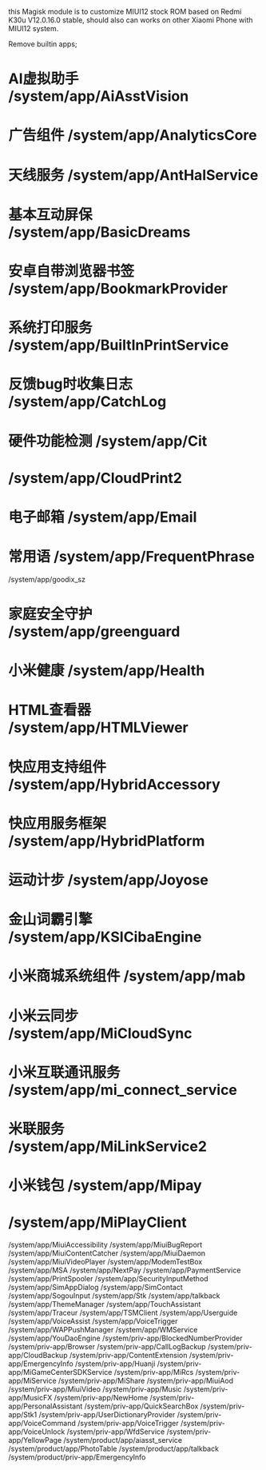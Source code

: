 this Magisk module is to customize MIUI12 stock ROM based on Redmi K30u V12.0.16.0 stable, should also can works on other Xiaomi Phone with MIUI12 system.

Remove builtin apps;

# AI虚拟助手 /system/app/AiAsstVision
# 广告组件 /system/app/AnalyticsCore
# 天线服务 /system/app/AntHalService
# 基本互动屏保 /system/app/BasicDreams
# 安卓自带浏览器书签 /system/app/BookmarkProvider
# 系统打印服务 /system/app/BuiltInPrintService
# 反馈bug时收集日志 /system/app/CatchLog
# 硬件功能检测 /system/app/Cit
# /system/app/CloudPrint2
# 电子邮箱 /system/app/Email
# 常用语 /system/app/FrequentPhrase
/system/app/goodix_sz
# 家庭安全守护 /system/app/greenguard
# 小米健康 /system/app/Health
# HTML查看器 /system/app/HTMLViewer
# 快应用支持组件 /system/app/HybridAccessory
# 快应用服务框架 /system/app/HybridPlatform
# 运动计步 /system/app/Joyose
# 金山词霸引擎 /system/app/KSICibaEngine
# 小米商城系统组件 /system/app/mab
# 小米云同步 /system/app/MiCloudSync
# 小米互联通讯服务 /system/app/mi_connect_service
# 米联服务 /system/app/MiLinkService2
# 小米钱包 /system/app/Mipay
# /system/app/MiPlayClient
/system/app/MiuiAccessibility
/system/app/MiuiBugReport
/system/app/MiuiContentCatcher
/system/app/MiuiDaemon
/system/app/MiuiVideoPlayer
/system/app/ModemTestBox
/system/app/MSA
/system/app/NextPay
/system/app/PaymentService
/system/app/PrintSpooler
/system/app/SecurityInputMethod
/system/app/SimAppDialog
/system/app/SimContact
/system/app/SogouInput
/system/app/Stk
/system/app/talkback
/system/app/ThemeManager
/system/app/TouchAssistant
/system/app/Traceur
/system/app/TSMClient
/system/app/Userguide
/system/app/VoiceAssist
/system/app/VoiceTrigger
/system/app/WAPPushManager
/system/app/WMService
/system/app/YouDaoEngine
/system/priv-app/BlockedNumberProvider
/system/priv-app/Browser
/system/priv-app/CallLogBackup
/system/priv-app/CloudBackup
/system/priv-app/ContentExtension
/system/priv-app/EmergencyInfo
/system/priv-app/Huanji
/system/priv-app/MiGameCenterSDKService
/system/priv-app/MiRcs
/system/priv-app/MiService
/system/priv-app/MiShare
/system/priv-app/MiuiAod
/system/priv-app/MiuiVideo
/system/priv-app/Music
/system/priv-app/MusicFX
/system/priv-app/NewHome
/system/priv-app/PersonalAssistant
/system/priv-app/QuickSearchBox
/system/priv-app/Stk1
/system/priv-app/UserDictionaryProvider
/system/priv-app/VoiceCommand
/system/priv-app/VoiceTrigger
/system/priv-app/VoiceUnlock
/system/priv-app/WfdService
/system/priv-app/YellowPage
/system/product/app/aiasst_service
/system/product/app/PhotoTable
/system/product/app/talkback
/system/product/priv-app/EmergencyInfo


